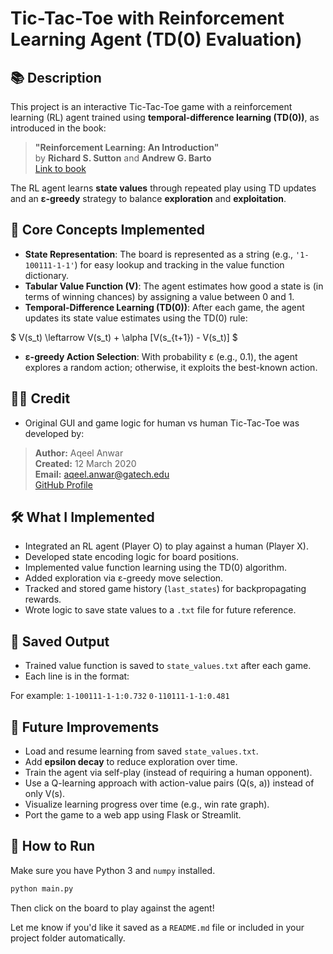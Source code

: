 # Tic-Tac-Toe with Reinforcement Learning Agent (TD(0) Evaluation)

## 📚 Description

This project is an interactive Tic-Tac-Toe game with a reinforcement learning (RL) agent trained using **temporal-difference learning (TD(0))**, as introduced in the book:

> **"Reinforcement Learning: An Introduction"**  
> by **Richard S. Sutton** and **Andrew G. Barto**  
> [Link to book](http://incompleteideas.net/book/the-book-2nd.html)

The RL agent learns **state values** through repeated play using TD updates and an **ε-greedy** strategy to balance **exploration** and **exploitation**.

## 🧠 Core Concepts Implemented

- **State Representation**: The board is represented as a string (e.g., `'1-100111-1-1'`) for easy lookup and tracking in the value function dictionary.
- **Tabular Value Function (V)**: The agent estimates how good a state is (in terms of winning chances) by assigning a value between 0 and 1.
- **Temporal-Difference Learning (TD(0))**: After each game, the agent updates its state value estimates using the TD(0) rule:

$
V(s_t) \leftarrow V(s_t) + \alpha [V(s_{t+1}) - V(s_t)]
$

- **ε-greedy Action Selection**: With probability ε (e.g., 0.1), the agent explores a random action; otherwise, it exploits the best-known action.

## 👨‍💻 Credit

- Original GUI and game logic for human vs human Tic-Tac-Toe was developed by:
> **Author:** Aqeel Anwar  
> **Created:** 12 March 2020  
> **Email:** aqeel.anwar@gatech.edu  
> [GitHub Profile](https://github.com/aqeelanwar)

## 🛠️ What I Implemented

- Integrated an RL agent (Player O) to play against a human (Player X).
- Developed state encoding logic for board positions.
- Implemented value function learning using the TD(0) algorithm.
- Added exploration via ε-greedy move selection.
- Tracked and stored game history (`last_states`) for backpropagating rewards.
- Wrote logic to save state values to a `.txt` file for future reference.

## 📁 Saved Output

- Trained value function is saved to `state_values.txt` after each game.
- Each line is in the format:  

For example:
`1-100111-1-1:0.732`
`0-110111-1-1:0.481`


## 🔮 Future Improvements

- Load and resume learning from saved `state_values.txt`.
- Add **epsilon decay** to reduce exploration over time.
- Train the agent via self-play (instead of requiring a human opponent).
- Use a Q-learning approach with action-value pairs (Q(s, a)) instead of only V(s).
- Visualize learning progress over time (e.g., win rate graph).
- Port the game to a web app using Flask or Streamlit.

## 🚀 How to Run

Make sure you have Python 3 and `numpy` installed.

```bash
python main.py
```

Then click on the board to play against the agent!


Let me know if you'd like it saved as a `README.md` file or included in your project folder automatically.
